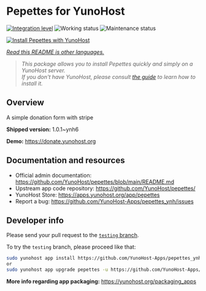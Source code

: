 <!--
N.B.: This README was automatically generated by <https://github.com/YunoHost/apps/tree/master/tools/readme_generator>
It shall NOT be edited by hand.
-->

# Pepettes for YunoHost

[![Integration level](https://dash.yunohost.org/integration/pepettes.svg)](https://dash.yunohost.org/appci/app/pepettes) ![Working status](https://ci-apps.yunohost.org/ci/badges/pepettes.status.svg) ![Maintenance status](https://ci-apps.yunohost.org/ci/badges/pepettes.maintain.svg)

[![Install Pepettes with YunoHost](https://install-app.yunohost.org/install-with-yunohost.svg)](https://install-app.yunohost.org/?app=pepettes)

*[Read this README is other languages.](./ALL_README.md)*

> *This package allows you to install Pepettes quickly and simply on a YunoHost server.*  
> *If you don't have YunoHost, please consult [the guide](https://yunohost.org/install) to learn how to install it.*

## Overview

A simple donation form with stripe

**Shipped version:** 1.0.1~ynh6

**Demo:** <https://donate.yunohost.org>
## Documentation and resources

- Official admin documentation: <https://github.com/YunoHost/pepettes/blob/main/README.md>
- Upstream app code repository: <https://github.com/YunoHost/pepettes/>
- YunoHost Store: <https://apps.yunohost.org/app/pepettes>
- Report a bug: <https://github.com/YunoHost-Apps/pepettes_ynh/issues>

## Developer info

Please send your pull request to the [`testing` branch](https://github.com/YunoHost-Apps/pepettes_ynh/tree/testing).

To try the `testing` branch, please proceed like that:

```bash
sudo yunohost app install https://github.com/YunoHost-Apps/pepettes_ynh/tree/testing --debug
or
sudo yunohost app upgrade pepettes -u https://github.com/YunoHost-Apps/pepettes_ynh/tree/testing --debug
```

**More info regarding app packaging:** <https://yunohost.org/packaging_apps>

